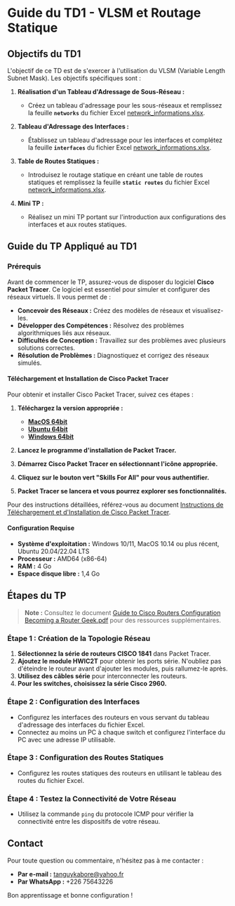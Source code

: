 # Guide du TD1 - VLSM et Routage Statique

## Objectifs du TD1

L'objectif de ce TD est de s'exercer à l'utilisation du VLSM (Variable Length Subnet Mask). Les objectifs spécifiques sont :

1. **Réalisation d'un Tableau d'Adressage de Sous-Réseau :**
   - Créez un tableau d'adressage pour les sous-réseaux et remplissez la feuille **`networks`** du fichier Excel [network_informations.xlsx](assets/module1/network_informations.xlsx).

2. **Tableau d'Adressage des Interfaces :**
   - Établissez un tableau d'adressage pour les interfaces et complétez la feuille **`interfaces`** du fichier Excel [network_informations.xlsx](assets/module1/network_informations.xlsx).

3. **Table de Routes Statiques :**
   - Introduisez le routage statique en créant une table de routes statiques et remplissez la feuille **`static routes`** du fichier Excel [network_informations.xlsx](assets/module1/network_informations.xlsx).

4. **Mini TP :**
   - Réalisez un mini TP portant sur l'introduction aux configurations des interfaces et aux routes statiques.

## Guide du TP Appliqué au TD1

### Prérequis

Avant de commencer le TP, assurez-vous de disposer du logiciel **Cisco Packet Tracer**. Ce logiciel est essentiel pour simuler et configurer des réseaux virtuels. Il vous permet de :

- **Concevoir des Réseaux :** Créez des modèles de réseaux et visualisez-les.
- **Développer des Compétences :** Résolvez des problèmes algorithmiques liés aux réseaux.
- **Difficultés de Conception :** Travaillez sur des problèmes avec plusieurs solutions correctes.
- **Résolution de Problèmes :** Diagnostiquez et corrigez des réseaux simulés.

#### Téléchargement et Installation de Cisco Packet Tracer

Pour obtenir et installer Cisco Packet Tracer, suivez ces étapes :

1. **Téléchargez la version appropriée :**
   - **[MacOS 64bit](https://sgp-ui-components.s3.amazonaws.com/s/ff9e491c-49be-4734-803e-a79e6e83dab1/resources/de225808-e31a-42ec-9528-7ac8dc95aebf/v1/en-US/Packet_Tracer822_setup_mac_signed.dmg?response-cache-control=no-cache&X-Amz-Algorithm=AWS4-HMAC-SHA256&X-Amz-Date=20240816T154758Z&X-Amz-SignedHeaders=host&X-Amz-Expires=30&X-Amz-Credential=AKIAUJZRIEYBKYV2WA5Q%2F20240816%2Fus-east-1%2Fs3%2Faws4_request&X-Amz-Signature=2d42b18ad7ca87150cd6772875dbf0fc6efd11c8453829844a6c91d3d5d5c22c)**
   - **[Ubuntu 64bit](https://sgp-ui-components.s3.amazonaws.com/s/ff9e491c-49be-4734-803e-a79e6e83dab1/resources/9accb7fd-7560-45c6-b6de-9ab7e9cf07b8/v1/en-US/Packet_Tracer822_amd64_signed.deb?response-cache-control=no-cache&X-Amz-Algorithm=AWS4-HMAC-SHA256&X-Amz-Date=20240816T154735Z&X-Amz-SignedHeaders=host&X-Amz-Expires=30&X-Amz-Credential=AKIAUJZRIEYBKYV2WA5Q%2F20240816%2Fus-east-1%2Fs3%2Faws4_request&X-Amz-Signature=b081b5b23a871cbbf12099796de34ce4bf49a29fada9220ce016bb49a297b1b2)**
   - **[Windows 64bit](https://sgp-ui-components.s3.amazonaws.com/s/ff9e491c-49be-4734-803e-a79e6e83dab1/resources/8f1527f7-f188-4655-909a-8199135ac6d8/v1/en-US/Packet_Tracer822_64bit_setup_signed.exe?response-cache-control=no-cache&X-Amz-Algorithm=AWS4-HMAC-SHA256&X-Amz-Date=20240816T154510Z&X-Amz-SignedHeaders=host&X-Amz-Expires=30&X-Amz-Credential=AKIAUJZRIEYBKYV2WA5Q%2F20240816%2Fus-east-1%2Fs3%2Faws4_request&X-Amz-Signature=750ba2bf3de5eb781318d715d710e6f20ae4cdf49f1cc5a4e4f44068d117dcff)**

2. **Lancez le programme d'installation de Packet Tracer.**
3. **Démarrez Cisco Packet Tracer en sélectionnant l'icône appropriée.**
4. **Cliquez sur le bouton vert "Skills For All" pour vous authentifier.**
5. **Packet Tracer se lancera et vous pourrez explorer ses fonctionnalités.**

Pour des instructions détaillées, référez-vous au document [Instructions de Téléchargement et d'Installation de Cisco Packet Tracer](assets/module1/Cisco_Packet_Tracer_Download_and_Installation_Instructions.pdf).

#### Configuration Requise

- **Système d'exploitation :** Windows 10/11, MacOS 10.14 ou plus récent, Ubuntu 20.04/22.04 LTS
- **Processeur :** AMD64 (x86-64)
- **RAM :** 4 Go
- **Espace disque libre :** 1,4 Go

## Étapes du TP

> **Note :** Consultez le document [Guide to Cisco Routers Configuration Becoming a Router Geek.pdf](assets/module1/Guide_to_Cisco_Routers_Configuration_Becoming_a_Router_Geek.pdf) pour des ressources supplémentaires.

### Étape 1 : Création de la Topologie Réseau

1. **Sélectionnez la série de routeurs CISCO 1841** dans Packet Tracer.
2. **Ajoutez le module HWIC2T** pour obtenir les ports série. N'oubliez pas d'éteindre le routeur avant d'ajouter les modules, puis rallumez-le après.
3. **Utilisez des câbles série** pour interconnecter les routeurs.
4. **Pour les switches, choisissez la série Cisco 2960.**

### Étape 2 : Configuration des Interfaces

- Configurez les interfaces des routeurs en vous servant du tableau d'adressage des interfaces du fichier Excel.
- Connectez au moins un PC à chaque switch et configurez l'interface du PC avec une adresse IP utilisable.

### Étape 3 : Configuration des Routes Statiques

- Configurez les routes statiques des routeurs en utilisant le tableau des routes du fichier Excel.

### Étape 4 : Testez la Connectivité de Votre Réseau

- Utilisez la commande `ping` du protocole ICMP pour vérifier la connectivité entre les dispositifs de votre réseau.

## Contact

Pour toute question ou commentaire, n'hésitez pas à me contacter :
- **Par e-mail :** [tanguykabore@yahoo.fr](mailto:tanguykabore@yahoo.fr)
- **Par WhatsApp :** +226 75643226

Bon apprentissage et bonne configuration !
